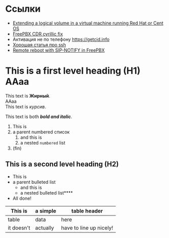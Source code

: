 # Cсылки
- [Extending a logical volume in a virtual machine running Red Hat or Cent OS](https://naso.su/lvm_expand)
- [FreePBX CDR cyrillic fix](https://naso.su/fpbx_cdr_cyr_fix)
- Активация не по телефону <https://getcid.info>
- [Хорошая статья про ssh](https://habr.com/ru/company/ruvds/blog/676596/)
- [Remote reboot with SIP-NOTIFY in FreePBX](https://naso.su/checksync)

# This is a first level heading (H1)  AАaа

This text is **Жирный**.  
AАaа  
This text is *курсив*.

This text is both ***bold and italic***.

1. This is
1. a parent numbered список
   1. and this is
   1. a nested `numbered` list
1. (fin)

## This is a second level heading (H2)

- This is
- a parent bulleted list
  - and this is
  - a nested bulleted list****
- All done!

|This is   |a simple   |table header|
|---|----|-----|
|table     |data       |here        |
|it doesn't|actually   |have to line up nicely!|
